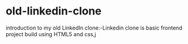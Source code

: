 # old-linkedin-clone
introduction to my  old LinkedIn clone:-Linkedin clone is basic frontend project build using HTML5 and css,j

